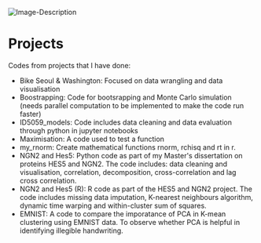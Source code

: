 ![Image-Description](https://i.pinimg.com/originals/46/2f/ee/462fee75b5b780b0016ed8c2b35c0d1f.gif)

# Projects
Codes from projects that I have done:
- Bike Seoul & Washington: Focused on data wrangling and data visualisation
- Boostrapping: Code for bootsrapping and Monte Carlo simulation (needs parallel computation to be implemented to make the code run faster)
- ID5059_models: Code includes data cleaning and data evaluation through python in jupyter notebooks 
- Maximisation: A code used to test a function 
- my_rnorm: Create mathematical functions rnorm, rchisq and rt in r.
- NGN2 and Hes5: Python code as part of my Master's dissertation on proteins HES5 and NGN2. The code includes: data cleaning and visualisation, correlation, decomposition, cross-correlation and lag cross correlation.
- NGN2 and Hes5 (R): R code as part of the HES5 and NGN2 project. The code includes missing data imputation, K-nearest neighbours algorithm, dynamic time warping and within-cluster sum of squares.
- EMNIST: A code to compare the imporatance of PCA in K-mean clustering using EMNIST data. To observe whether PCA is helpful in identifying illegible handwriting. 
  
